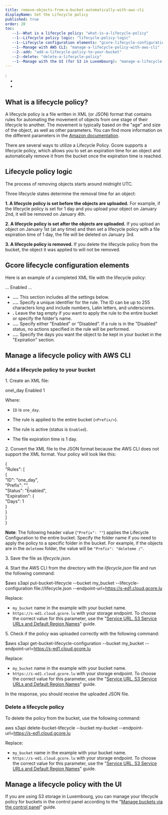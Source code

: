 ```yaml
---
title: remove-objects-from-a-bucket-automatically-with-aws-cli
displayName: Set the Lifecycle policy
published: true
order: 20
toc:
   --1--What is a lifecycle policy: "what-is-a-lifecycle-policy"
   --1--Lifecycle policy logic: "lifecycle-policy-logic"
   --1--Lifecycle configuration elements: "gcore-lifecycle-configuration-elements"
   --1--Manage with AWS CLI: "manage-a-lifecycle-policy-with-aws-cli"
   --2--add: "add-a-lifecycle-policy-to-your-bucket"
   --2--delete: "delete-a-lifecycle-policy"
   --1--Manage with the UI (for S3 in Luxembourg): "manage-a-lifecycle-policy-with-the-ui"
---
```

  
  
  
:  
    •  
    •  

What is a lifecycle policy?
---------------------------

A lifecycle policy is a file written in XML (or JSON) format that contains rules for automating the movement of objects from one stage of their lifecycle to another. The movement is typically based on the "age" and size of the object, as well as other parameters. You can find more information on the different parameters in the [Amazon documentation](https://docs.aws.amazon.com/AmazonS3/latest/userguide/how-to-set-lifecycle-configuration-intro.html).

There are several ways to utilize a Lifecycle Policy. Gcore supports a lifecycle policy, which allows you to set an expiration time for an object and automatically remove it from the bucket once the expiration time is reached.

Lifecycle policy logic
----------------------

The process of removing objects starts around midnight UTC.

Three lifecycle states determine the removal time for an object:

**1\. A lifecycle policy is set before the objects are uploaded.** For example, if the lifecycle policy is set for 1 day and you upload your object on January 2nd, it will be removed on January 4th.

**2\. A lifecycle policy is set after the objects are uploaded.** If you upload an object on January 1st (at any time) and then set a lifecycle policy with a file expiration time of 1 day, the file will be deleted on January 3rd.

**3\. A lifecycle policy is removed.** If you delete the lifecycle policy from the bucket, the object it was applied to will not be removed.

Gcore lifecycle configuration elements
--------------------------------------

Here is an example of a completed XML file with the lifecycle policy:

<LifecycleConfiguration>  
 <Rule>  
  <ID>...</ID>  
  <Prefix/>  
  <Status>Enabled</Status>  
  <Expiration>  
   <Days>...</Days>  
  </Expiration>  
</Rule>  
</LifecycleConfiguration>

*   **<Rule>...</Rule>.** This section includes all the settings below.
*   **<ID>...</ID>.** Specify a unique identifier for the rule. The ID can be up to 255 characters long and include numbers, Latin letters, and underscores.
*   **<Prefix/>.** Leave the tag empty if you want to apply the rule to the entire bucket or specify the folder's name.
*   **<Status>...</Status>.** Specify either "Enabled" or "Disabled". If a rule is in the "Disabled" status, no actions specified in the rule will be performed.
*   **<Expiration><Days>...</Days></Expiration>.** Specify the days you want the object to be kept in your bucket in the "Expiration" section.

Manage a lifecycle policy with AWS CLI
--------------------------------------

### Add a lifecycle policy to your bucket

1\. Create an XML file:

<LifecycleConfiguration>  
 <Rule>  
  <ID>one\_day</ID>  
  <Prefix/>  
  <Status>Enabled</Status>  
  <Expiration>  
   <Days>1</Days>  
  </Expiration>  
 </Rule>  
</LifecycleConfiguration>

Where:

*   `ID` is `one_day`.
    
*   The rule is applied to the entire bucket (`<Prefix/>`).
    
*   The rule is active (status is `Enabled`).
    
*   The file expiration time is 1 day.
    

2\. Convert the XML file to the JSON format because the AWS CLI does not support the XML format. Your policy will look like this:

{  
 "Rules": \[  
 {  
 "ID": "one\_day",   
 "Prefix": "",  
 "Status": "Enabled",   
 "Expiration": {  
 "Days": 1  
   }  
  }  
 \]  
}

**Note**: The following header value (`"Prefix": ""`) applies the Lifecycle Configuration to the entire bucket. Specify the folder name if you need to apply the policy to a specific folder in the bucket. For example, if the objects are in the `deleteme` folder, the value will be `"Prefix": "deleteme /"`.

3\. Save the file as _lifecycle.json_.

4\. Start the AWS CLI from the directory with the _lifecycle.json_ file and run the following command:

$aws s3api put-bucket-lifecycle --bucket my\_bucket --lifecycle-configuration file://lifecycle.json --endpoint-url=https://s-ed1.cloud.gcore.lu 

Replace:

*   `my_bucket` name in the example with your bucket name.
*   `https://s-ed1.cloud.gcore.lu` with your storage endpoint. To choose the correct value for this parameter, use the "[Service URL. S3 Service URLs and Default Region Names](https://www.gcore.com/support/articles/360002112138/)" guide.

5\. Check if the policy was uploaded correctly with the following command:

$aws s3api get-bucket-lifecycle-configuration --bucket my\_bucket --endpoint-url=https://s-ed1.cloud.gcore.lu 

Replace:

*   `my_bucket` name in the example with your bucket name.
*   `https://s-ed1.cloud.gcore.lu` with your storage endpoint. To choose the correct value for this parameter, use the "[Service URL. S3 Service URLs and Default Region Names](https://www.gcore.com/support/articles/360002112138/)" guide.

In the response, you should receive the uploaded JSON file.

### Delete a lifecycle policy 

To delete the policy from the bucket, use the following command:

aws s3api delete-bucket-lifecycle --bucket my-bucket --endpoint-url\=https://s-ed1.cloud.gcore.lu

Replace:

*   `my_bucket` name in the example with your bucket name.
*   `https://s-ed1.cloud.gcore.lu` with your storage endpoint. To choose the correct value for this parameter, use the "[Service URL. S3 Service URLs and Default Region Names](https://www.gcore.com/support/articles/360002112138/)" guide.

Manage a lifecycle policy with the UI
-------------------------------------

If you are using S3 storage in Luxembourg, you can manage your lifecycle policy for buckets in the control panel according to the "[Manage buckets via the control panel](https://www.gcore.com/support/articles/9583880645649/#h_01GEFPF8J4T8E8YTEK1Z6ZN5GQ)" guide.